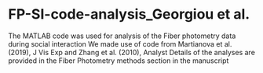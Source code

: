 # FP-SI-code-analysis_Georgiou et al. 
The MATLAB code was used for analysis of the Fiber photometry data during social interaction
We made use of code from Martianova et al. (2019), J Vis Exp and Zhang et al. (2010), Analyst
Details of the analyses are provided in the Fiber Photometry methods section in the manuscript
